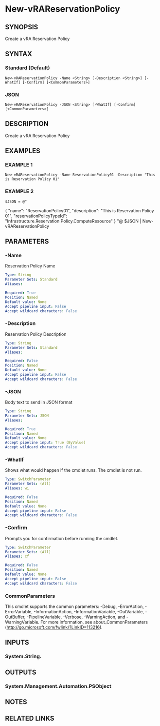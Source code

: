 # New-vRAReservationPolicy

## SYNOPSIS
Create a vRA Reservation Policy

## SYNTAX

### Standard (Default)
```
New-vRAReservationPolicy -Name <String> [-Description <String>] [-WhatIf] [-Confirm] [<CommonParameters>]
```

### JSON
```
New-vRAReservationPolicy -JSON <String> [-WhatIf] [-Confirm] [<CommonParameters>]
```

## DESCRIPTION
Create a vRA Reservation Policy

## EXAMPLES

### EXAMPLE 1
```
New-vRAReservationPolicy -Name ReservationPolicy01 -Description "This is Reservation Policy 01"
```

### EXAMPLE 2
```
$JSON = @"
```

{
  "name": "ReservationPolicy01",
  "description": "This is Reservation Policy 01",
  "reservationPolicyTypeId": "Infrastructure.Reservation.Policy.ComputeResource"
}
"@
$JSON | New-vRAReservationPolicy

## PARAMETERS

### -Name
Reservation Policy Name

```yaml
Type: String
Parameter Sets: Standard
Aliases:

Required: True
Position: Named
Default value: None
Accept pipeline input: False
Accept wildcard characters: False
```

### -Description
Reservation Policy Description

```yaml
Type: String
Parameter Sets: Standard
Aliases:

Required: False
Position: Named
Default value: None
Accept pipeline input: False
Accept wildcard characters: False
```

### -JSON
Body text to send in JSON format

```yaml
Type: String
Parameter Sets: JSON
Aliases:

Required: True
Position: Named
Default value: None
Accept pipeline input: True (ByValue)
Accept wildcard characters: False
```

### -WhatIf
Shows what would happen if the cmdlet runs.
The cmdlet is not run.

```yaml
Type: SwitchParameter
Parameter Sets: (All)
Aliases: wi

Required: False
Position: Named
Default value: None
Accept pipeline input: False
Accept wildcard characters: False
```

### -Confirm
Prompts you for confirmation before running the cmdlet.

```yaml
Type: SwitchParameter
Parameter Sets: (All)
Aliases: cf

Required: False
Position: Named
Default value: None
Accept pipeline input: False
Accept wildcard characters: False
```

### CommonParameters
This cmdlet supports the common parameters: -Debug, -ErrorAction, -ErrorVariable, -InformationAction, -InformationVariable, -OutVariable, -OutBuffer, -PipelineVariable, -Verbose, -WarningAction, and -WarningVariable.
For more information, see about_CommonParameters (http://go.microsoft.com/fwlink/?LinkID=113216).

## INPUTS

### System.String.

## OUTPUTS

### System.Management.Automation.PSObject

## NOTES

## RELATED LINKS
